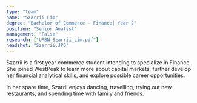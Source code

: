 ```yaml
---
type: "team"
name: "Szarrii Lim"
degree: "Bachelor of Commerce - Finance| Year 2"
position: "Senior Analyst"
management: "False"
research: ["URBN_Szarrii_Lim.pdf"]
headshot: "Szarrii.JPG"
---
```


Szarrii is a first year commerce student intending to specialize in Finance. She joined WestPeak to learn more about capital markets, further develop her financial analytical skills, and explore possible career opportunities.

In her spare time, Szarrii enjoys dancing, travelling, trying out new restaurants, and spending time with family and friends.